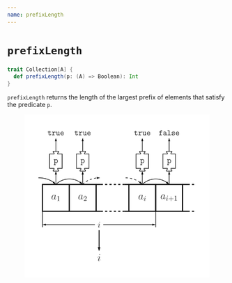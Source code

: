 ```yaml
---
name: prefixLength
---
```


# `prefixLength`

~~~ scala
trait Collection[A] {
  def prefixLength(p: (A) => Boolean): Int
}
~~~

`prefixLength` returns the length of the largest prefix of elements that satisfy the predicate `p`.

<figure class="diagram">
  <img src="images/prefixLength.svg" alt="prefixLength function">
  <!-- <figcaption class="diagram-desc"></figcaption> -->
</figure>
